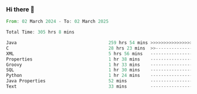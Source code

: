 ### Hi there 👋

<!--
**luoxuanzao/luoxuanzao** is a ✨ _special_ ✨ repository because its `README.md` (this file) appears on your GitHub profile.

Here are some ideas to get you started:

- 🔭 I’m currently working on ...
- 🌱 I’m currently learning ...
- 👯 I’m looking to collaborate on ...
- 🤔 I’m looking for help with ...
- 💬 Ask me about ...
- 📫 How to reach me: ...
- 😄 Pronouns: ...
- ⚡ Fun fact: ...
-->

<!--START_SECTION:waka-->

```rust
From: 02 March 2024 - To: 02 March 2025

Total Time: 305 hrs 8 mins

Java                                   259 hrs 54 mins >>>>>>>>>>>>>>>>>>>>>----   85.14 %
C                                      28 hrs 23 mins  >>-----------------------   09.30 %
XML                                    5 hrs 56 mins   -------------------------   01.95 %
Properties                             1 hr 38 mins    -------------------------   00.54 %
Groovy                                 1 hr 33 mins    -------------------------   00.51 %
SQL                                    1 hr 30 mins    -------------------------   00.50 %
Python                                 1 hr 24 mins    -------------------------   00.46 %
Java Properties                        52 mins         -------------------------   00.29 %
Text                                   33 mins         -------------------------   00.18 %
```

<!--END_SECTION:waka-->